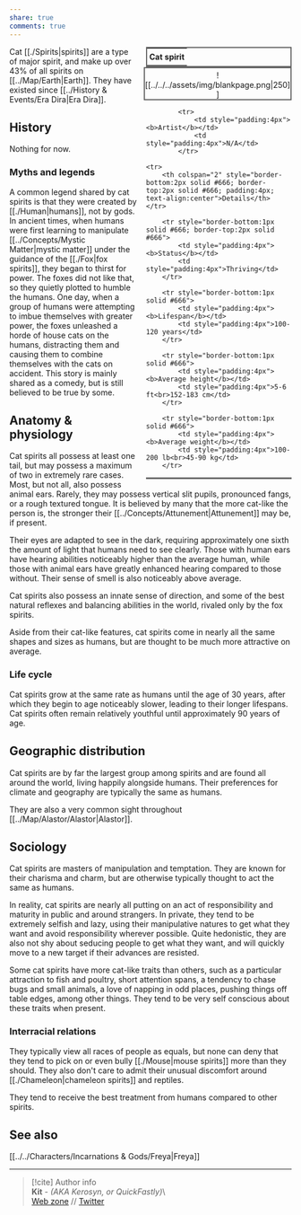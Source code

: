 ```yaml
---  
share: true  
comments: true  
---  
```

<div style="float:right; clear:right; width:260px; margin:0 0 0 14; border-collapse:collapse">  
  <table style="float:right; clear:right; width:260px; margin:0 0 0 14; border:2px solid #666; line-height:1.5; border-collapse:collapse; font-size:smaller">  
	<tr>  
		<th colspan="2" style="border-bottom:2px solid #666; font-size:larger; padding:4px; text-align:center">Cat spirit</th>  
	</tr></table>  
  </div>  
  
  <span align="center" style="float:right; clear:right; width:260px; margin:0 0 0 14; padding:4 0 0 0; border:2px solid #666; border-collapse:collapse">![[../../../assets/img/blankpage.png|250]]</span>  
  
  <div style="float:right; clear:right; width:260px; margin:0 0 0 14; border-collapse:collapse">  
    <table style="float:right; clear:right; width:260px; margin:0 0 7 14; border:2px solid #666; border-top:1px solid #666; line-height:1.5; border-collapse:collapse; font-size:smaller">  
			  
			<tr>  
				<td style="padding:4px"><b>Artist</b></td>  
				<td style="padding:4px">N/A</td>  
			</tr>  
	  
	<tr>  
		<th colspan="2" style="border-bottom:2px solid #666; border-top:2px solid #666; padding:4px; text-align:center">Details</th>  
	</tr>  
	  
		<tr style="border-bottom:1px solid #666; border-top:2px solid #666">  
			<td style="padding:4px"><b>Status</b></td>  
			<td style="padding:4px">Thriving</td>  
		</tr>  
	  
		<tr style="border-bottom:1px solid #666">  
			<td style="padding:4px"><b>Lifespan</b></td>  
			<td style="padding:4px">100-120 years</td>  
		</tr>  
	  
		<tr style="border-bottom:1px solid #666">  
			<td style="padding:4px"><b>Average height</b></td>  
			<td style="padding:4px">5-6 ft<br>152-183 cm</td>  
		</tr>  
		  
		<tr style="border-bottom:1px solid #666">  
			<td style="padding:4px"><b>Average weight</b></td>  
			<td style="padding:4px">100-200 lb<br>45-90 kg</td>  
		</tr>  
		  
  </table>  
</div>  
  
Cat [[./Spirits|spirits]] are a type of major spirit, and make up over 43% of all spirits on [[../Map/Earth|Earth]]. They have existed since [[../History & Events/Era Dira|Era Dira]].  
  
## History  
  
Nothing for now.  
  
### Myths and legends  
  
A common legend shared by cat spirits is that they were created by [[./Human|humans]], not by gods. In ancient times, when humans were first learning to manipulate [[../Concepts/Mystic Matter|mystic matter]] under the guidance of the [[./Fox|fox spirits]], they began to thirst for power. The foxes did not like that, so they quietly plotted to humble the humans. One day, when a group of humans were attempting to imbue themselves with greater power, the foxes unleashed a horde of house cats on the humans, distracting them and causing them to combine themselves with the cats on accident. This story is mainly shared as a comedy, but is still believed to be true by some.  
  
## Anatomy & physiology  
  
Cat spirits all possess at least one tail, but may possess a maximum of two in extremely rare cases. Most, but not all, also possess animal ears. Rarely, they may possess vertical slit pupils, pronounced fangs, or a rough textured tongue. It is believed by many that the more cat-like the person is, the stronger their [[../Concepts/Attunement|Attunement]] may be, if present.  
  
Their eyes are adapted to see in the dark, requiring approximately one sixth the amount of light that humans need to see clearly. Those with human ears have hearing abilities noticeably higher than the average human, while those with animal ears have greatly enhanced hearing compared to those without. Their sense of smell is also noticeably above average.  
  
Cat spirits also possess an innate sense of direction, and some of the best natural reflexes and balancing abilities in the world, rivaled only by the fox spirits.  
  
Aside from their cat-like features, cat spirits come in nearly all the same shapes and sizes as humans, but are thought to be much more attractive on average.  
  
### Life cycle  
  
Cat spirits grow at the same rate as humans until the age of 30 years, after which they begin to age noticeably slower, leading to their longer lifespans. Cat spirits often remain relatively youthful until approximately 90 years of age.  
  
## Geographic distribution  
  
Cat spirits are by far the largest group among spirits and are found all around the world, living happily alongside humans. Their preferences for climate and geography are typically the same as humans.  
  
They are also a very common sight throughout [[../Map/Alastor/Alastor|Alastor]].  
  
## Sociology  
  
Cat spirits are masters of manipulation and temptation. They are known for their charisma and charm, but are otherwise typically thought to act the same as humans.  
  
In reality, cat spirits are nearly all putting on an act of responsibility and maturity in public and around strangers. In private, they tend to be extremely selfish and lazy, using their manipulative natures to get what they want and avoid responsibility wherever possible. Quite hedonistic, they are also not shy about seducing people to get what they want, and will quickly move to a new target if their advances are resisted.  
  
Some cat spirits have more cat-like traits than others, such as a particular attraction to fish and poultry, short attention spans, a tendency to chase bugs and small animals, a love of napping in odd places, pushing things off table edges, among other things. They tend to be very self conscious about these traits when present.  
  
### Interracial relations  
  
They typically view all races of people as equals, but none can deny that they tend to pick on or even bully [[./Mouse|mouse spirits]] more than they should. They also don't care to admit their unusual discomfort around [[./Chameleon|chameleon spirits]] and reptiles.  
  
They tend to receive the best treatment from humans compared to other spirits.  
  
## See also  
  
[[../../Characters/Incarnations & Gods/Freya|Freya]]  
  
-----  
> [!cite] Author info  
> **Kit** - *(AKA Kerosyn, or QuickFastly)*\  
> [Web zone](https://kitabe.link) // [Twitter](https://twitter.com/Kerosyn_)
